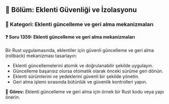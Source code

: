 ## 📘 Bölüm: Eklenti Güvenliği ve İzolasyonu  
### 🔹 Kategori: Eklenti güncelleme ve geri alma mekanizmaları  
#### ❓ Soru 1359: Eklenti güncelleme ve geri alma mekanizmaları

Bir Rust uygulamasında, eklentiler için güvenli güncelleme ve geri alma (rollback) mekanizması tasarlayın:

- Eklenti güncellemelerini atomik ve doğrulanabilir şekilde uygulayın.
- Güncelleme başarısız olursa otomatik olarak önceki sürüme geri dönün.
- Eklenti sürümlerini ve yedeklerini güvenli bir şekilde yönetin.
- Geri alma işlemi sırasında bütünlük ve güvenlik kontrolleri yapın.

🔧 **Görev:** Eklenti güncelleme ve geri alma için örnek bir Rust kodu veya yapı önerin.
